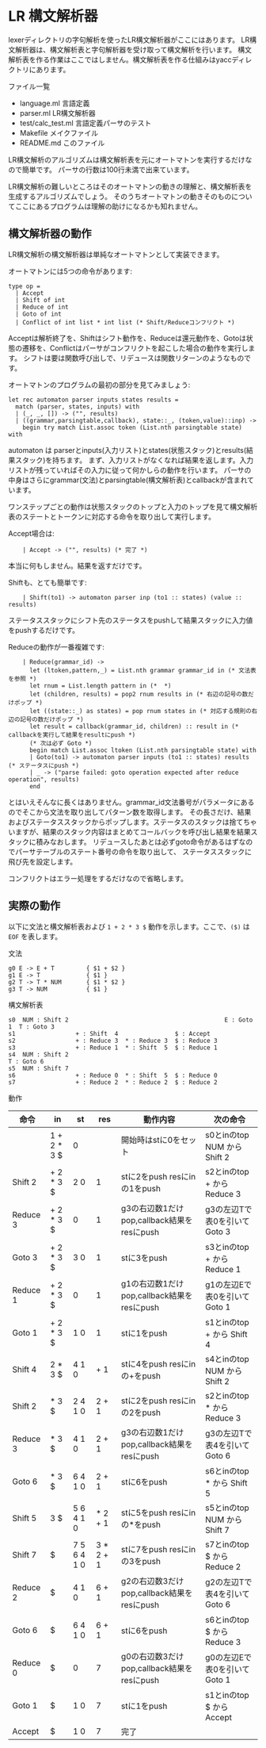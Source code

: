 # LR 構文解析器

lexerディレクトリの字句解析を使ったLR構文解析器がここにはあります。
LR構文解析器は、構文解析表と字句解析器を受け取って構文解析を行います。
構文解析表を作る作業はここではしません。構文解析表を作る仕組みはyaccディレクトリにあります。

ファイル一覧

- language.ml 言語定義
- parser.ml LR構文解析器
- test/calc_test.ml 言語定義パーサのテスト
- Makefile メイクファイル
- README.md このファイル

LR構文解析のアルゴリズムは構文解析表を元にオートマトンを実行するだけなので簡単です。
パーサの行数は100行未満で出来ています。

LR構文解析の難しいところはそのオートマトンの動きの理解と、構文解析表を生成するアルゴリズムでしょう。
そのうちオートマトンの動きそのものについてここにあるプログラムは理解の助けになるかも知れません。

## 構文解析器の動作

LR構文解析の構文解析器は単純なオートマトンとして実装できます。

オートマトンには5つの命令があります:

```
type op =
  | Accept
  | Shift of int
  | Reduce of int
  | Goto of int
  | Conflict of int list * int list (* Shift/Reduceコンフリクト *)
```

Acceptは解析終了を、Shiftはシフト動作を、Reduceは還元動作を、Gotoは状態の遷移を、Conflictはパーサがコンフリクトを起こした場合の動作を実行します。
シフトは要は関数呼び出しで、リデュースは関数リターンのようなものです。

オートマトンのプログラムの最初の部分を見てみましょう:

```
let rec automaton parser inputs states results = 
  match (parser, states, inputs) with
  | (_, _, []) -> ("", results)
  | ((grammar,parsingtable,callback), state::_, (token,value)::inp) ->
    begin try match List.assoc token (List.nth parsingtable state) with
```

automaton は parserとinputs(入力リスト)とstates(状態スタック)とresults(結果スタック)を持ちます。
まず、入力リストがなくなれば結果を返します。入力リストが残っていればその入力に従って何かしらの動作を行います。
パーサの中身はさらにgrammar(文法)とparsingtable(構文解析表)とcallbackが含まれています。

ワンステップごとの動作は状態スタックのトップと入力のトップを見て構文解析表のステートとトークンに対応する命令を取り出して実行します。

Accept場合は:

```
    | Accept -> ("", results) (* 完了 *)
```

本当に何もしません。結果を返すだけです。

Shiftも、とても簡単です:

```
    | Shift(to1) -> automaton parser inp (to1 :: states) (value :: results)
```

ステータススタックにシフト先のステータスをpushして結果スタックに入力値をpushするだけです。

Reduceの動作が一番複雑です:

```
    | Reduce(grammar_id) ->
      let (ltoken,pattern,_) = List.nth grammar grammar_id in (* 文法表を参照 *)
      let rnum = List.length pattern in (*  *)
      let (children, results) = pop2 rnum results in (* 右辺の記号の数だけポップ *)
      let ((state::_) as states) = pop rnum states in (* 対応する規則の右辺の記号の数だけポップ *)
      let result = callback(grammar_id, children) :: result in (* callbackを実行して結果をresultにpush *)
      (* 次は必ず Goto *)
      begin match List.assoc ltoken (List.nth parsingtable state) with
      | Goto(to1) -> automaton parser inputs (to1 :: states) results (* ステータスにpush *)
      | _ -> ("parse failed: goto operation expected after reduce operation", results)
      end
```

とはいえそんなに長くはありません。grammar_id文法番号がパラメータにあるのでそこから文法を取り出してパターン数を取得します。
その長さだけ、結果およびステータススタックからポップします。ステータスのスタックは捨てちゃいますが、結果のスタック内容はまとめてコールバックを呼び出し結果を結果スタックに積みなおします。
リデュースしたあとは必ずgoto命令があるはずなのでパーサテーブルのステート番号の命令を取り出して、
ステータススタックに飛び先を設定します。

コンフリクトはエラー処理をするだけなので省略します。

## 実際の動作

以下に文法と構文解析表および `1 + 2 * 3 $` 動作を示します。ここで、`($)` は`EOF` を表します。

文法

    g0 E -> E + T         { $1 + $2 }
    g1 E -> T             { $1 }
    g2 T -> T * NUM       { $1 * $2 }
    g3 T -> NUM           { $1 }

構文解析表

    s0  NUM : Shift 2                                            E : Goto 1  T : Goto 3
    s1                 + : Shift  4                $ : Accept                          
    s2                 + : Reduce 3  * : Reduce 3  $ : Reduce 3                        
    s3                 + : Reduce 1  * : Shift  5  $ : Reduce 1                        
    s4  NUM : Shift 2                                                        T : Goto 6
    s5  NUM : Shift 7                                                                  
    s6                 + : Reduce 0  * : Shift  5  $ : Reduce 0                        
    s7                 + : Reduce 2  * : Reduce 2  $ : Reduce 2                        

動作

| 命令     | in          | st          | res       | 動作内容                                   | 次の命令
| -------- | ----------- | ----------- | --------- | ------------------------------------------ | -----------------------------
|          | 1 + 2 * 3 $ | 0           |           | 開始時はstに0をセット                      | s0とinのtop NUM から Shift 2
| Shift  2 | + 2 * 3 $   | 2 0         | 1         | stに2をpush resにinの1をpush               | s2とinのtop + から Reduce 3
| Reduce 3 | + 2 * 3 $   | 0           | 1         | g3の右辺数1だけpop,callback結果をresにpush | g3の左辺Tで表0を引いてGoto 3
| Goto   3 | + 2 * 3 $   | 3 0         | 1         | stに3をpush                                | s3とinのtop + から Reduce 1
| Reduce 1 | + 2 * 3 $   | 0           | 1         | g1の右辺数1だけpop,callback結果をresにpush | g1の左辺Eで表0を引いてGoto 1
| Goto   1 | + 2 * 3 $   | 1 0         | 1         | stに1をpush                                | s1とinのtop + から Shift 4
| Shift  4 | 2 * 3 $     | 4 1 0       | + 1       | stに4をpush resにinの+をpush               | s4とinのtop NUM から Shift 2
| Shift  2 | * 3 $       | 2 4 1 0     | 2 + 1     | stに2をpush resにinの2をpush               | s2とinのtop * から Reduce 3
| Reduce 3 | * 3 $       | 4 1 0       | 2 + 1     | g3の右辺数1だけpop,callback結果をresにpush | g3の左辺Tで表4を引いてGoto 6
| Goto   6 | * 3 $       | 6 4 1 0     | 2 + 1     | stに6をpush                                | s6とinのtop * から Shift 5
| Shift  5 | 3 $         | 5 6 4 1 0   | * 2 + 1   | stに5をpush resにinの*をpush               | s5とinのtop NUM から Shift 7
| Shift  7 | $           | 7 5 6 4 1 0 | 3 * 2 + 1 | stに7をpush resにinの3をpush               | s7とinのtop $ から Reduce 2
| Reduce 2 | $           | 4 1 0       | 6 + 1     | g2の右辺数3だけpop,callback結果をresにpush | g2の左辺Tで表4を引いてGoto 6
| Goto   6 | $           | 6 4 1 0     | 6 + 1     | stに6をpush                                | s6とinのtop $ から Reduce 3
| Reduce 0 | $           | 0           | 7         | g0の右辺数3だけpop,callback結果をresにpush | g0の左辺Eで表0を引いてGoto 1
| Goto   1 | $           | 1 0         | 7         | stに1をpush                                | s1とinのtop $ から Accept
| Accept   | $           | 1 0         | 7         | 完了                                       |
